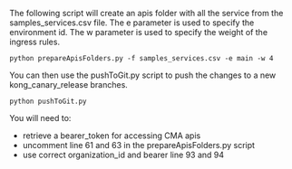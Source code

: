 The following script will create an apis folder with all the service from the samples_services.csv file.
The e parameter is used to specify the environment id.
The w parameter is used to specify the weight of the ingress rules.

```
python prepareApisFolders.py -f samples_services.csv -e main -w 4
```

You can then use the pushToGit.py script to push the changes to a new kong_canary_release branches.
```
python pushToGit.py
```

You will need to:
- retrieve a bearer_token for accessing CMA apis
- uncomment line 61 and 63 in the prepareApisFolders.py script
- use correct organization_id and bearer line 93 and 94

